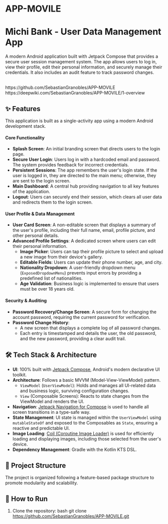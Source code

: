 # APP-MOVILE
# Michi Bank - User Data Management App

A modern Android application built with Jetpack Compose that provides a secure user session management system. The app allows users to log in, view their profile, edit their personal information, and securely manage their credentials. It also includes an audit feature to track password changes.

<br>
 https://github.com/SebastianGranobles/APP-MOVILE
 https://deepwiki.com/SebastianGranobles/APP-MOVILE/1-overview

<br>

## ✨ Features

This application is built as a single-activity app using a modern Android development stack.

#### Core Functionality
- **Splash Screen**: An initial branding screen that directs users to the login page.
- **Secure User Login**: Users log in with a hardcoded email and password. The system provides feedback for incorrect credentials.
- **Persistent Sessions**: The app remembers the user's login state. If the user is logged in, they are directed to the main menu; otherwise, they are sent to the login screen.
- **Main Dashboard**: A central hub providing navigation to all key features of the application.
- **Logout**: Users can securely end their session, which clears all user data and redirects them to the login screen.

#### User Profile & Data Management
- **User Card Screen**: A non-editable screen that displays a summary of the user's profile, including their full name, email, profile picture, and other personal details.
- **Advanced Profile Settings**: A dedicated screen where users can edit their personal information.
  - **Image Picker**: Users can tap their profile picture to select and upload a new image from their device's gallery.
  - **Editable Fields**: Users can update their phone number, age, and city.
  - **Nationality Dropdown**: A user-friendly dropdown menu (`ExposedDropdownMenu`) prevents input errors by providing a predefined list of nationalities.
  - **Age Validation**: Business logic is implemented to ensure that users must be over 18 years old.

#### Security & Auditing
- **Password Recovery/Change Screen**: A secure form for changing the account password, requiring the current password for verification.
- **Password Change History**:
  - A new screen that displays a complete log of all password changes.
  - Each entry is timestamped and details the user, the old password, and the new password, providing a clear audit trail.

## 🛠️ Tech Stack & Architecture

- **UI**: 100% built with [Jetpack Compose](https://developer.android.com/jetpack/compose), Android's modern declarative UI toolkit.
- **Architecture**: Follows a basic MVVM (Model-View-ViewModel) pattern.
  - `ViewModel` (`UserViewModel`): Holds and manages all UI-related data and business logic, surviving configuration changes.
  - `View` (Composable Screens): Reacts to state changes from the ViewModel and renders the UI.
- **Navigation**: [Jetpack Navigation for Compose](https://developer.android.com/jetpack/compose/navigation) is used to handle all screen transitions in a type-safe way.
- **State Management**: UI state is managed within the `UserViewModel` using `mutableStateOf` and exposed to the Composables as `State`, ensuring a reactive and predictable UI.
- **Image Loading**: [Coil (Coroutine Image Loader)](https://coil-kt.github.io/coil/) is used for efficiently loading and displaying images, including those selected from the user's device.
- **Dependency Management**: Gradle with the Kotlin KTS DSL.

## 📂 Project Structure

The project is organized following a feature-based package structure to promote modularity and scalability.

## 🚀 How to Run

1.  Clone the repository:
    bash
    git clone https://github.com/SebastianGranobles/APP-MOVILE.git
    

